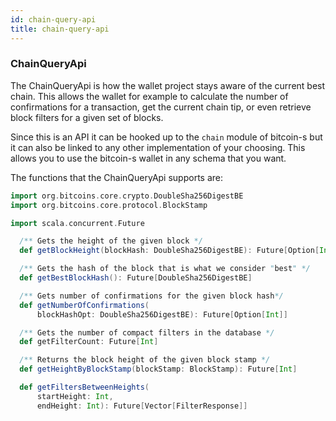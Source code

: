 ```yaml
---
id: chain-query-api
title: chain-query-api
---
```



### ChainQueryApi

The ChainQueryApi is how the wallet project stays aware of the current best chain.
This allows the wallet for example to calculate the number of confirmations for a transaction,
get the current chain tip, or even retrieve block filters for a given set of blocks.

Since this is an API it can be hooked up to the `chain` module of bitcoin-s but it can also be linked to
any other implementation of your choosing. This allows you to use the bitcoin-s wallet in any schema that you
want.

The functions that the ChainQueryApi supports are:

```scala mdoc
import org.bitcoins.core.crypto.DoubleSha256DigestBE
import org.bitcoins.core.protocol.BlockStamp

import scala.concurrent.Future

  /** Gets the height of the given block */
  def getBlockHeight(blockHash: DoubleSha256DigestBE): Future[Option[Int]]

  /** Gets the hash of the block that is what we consider "best" */
  def getBestBlockHash(): Future[DoubleSha256DigestBE]

  /** Gets number of confirmations for the given block hash*/
  def getNumberOfConfirmations(
      blockHashOpt: DoubleSha256DigestBE): Future[Option[Int]]

  /** Gets the number of compact filters in the database */
  def getFilterCount: Future[Int]

  /** Returns the block height of the given block stamp */
  def getHeightByBlockStamp(blockStamp: BlockStamp): Future[Int]

  def getFiltersBetweenHeights(
      startHeight: Int,
      endHeight: Int): Future[Vector[FilterResponse]]
```